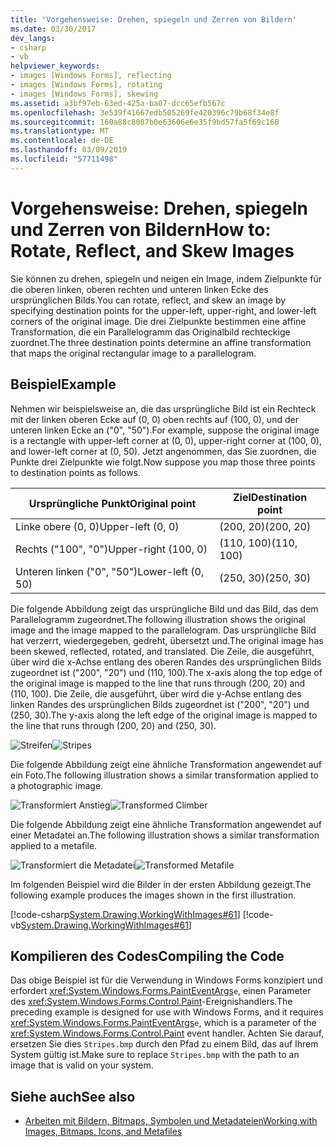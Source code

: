```yaml
---
title: 'Vorgehensweise: Drehen, spiegeln und Zerren von Bildern'
ms.date: 03/30/2017
dev_langs:
- csharp
- vb
helpviewer_keywords:
- images [Windows Forms], reflecting
- images [Windows Forms], rotating
- images [Windows Forms], skewing
ms.assetid: a3bf97eb-63ed-425a-ba07-dcc65efb567c
ms.openlocfilehash: 3e539f41667edb505269fe420396c79b68f34e8f
ms.sourcegitcommit: 160a88c8087b0e63606e6e35f9bd57fa5f69c168
ms.translationtype: MT
ms.contentlocale: de-DE
ms.lasthandoff: 03/09/2019
ms.locfileid: "57711498"
---
```

# <a name="how-to-rotate-reflect-and-skew-images"></a><span data-ttu-id="d70c2-102">Vorgehensweise: Drehen, spiegeln und Zerren von Bildern</span><span class="sxs-lookup"><span data-stu-id="d70c2-102">How to: Rotate, Reflect, and Skew Images</span></span>
<span data-ttu-id="d70c2-103">Sie können zu drehen, spiegeln und neigen ein Image, indem Zielpunkte für die oberen linken, oberen rechten und unteren linken Ecke des ursprünglichen Bilds.</span><span class="sxs-lookup"><span data-stu-id="d70c2-103">You can rotate, reflect, and skew an image by specifying destination points for the upper-left, upper-right, and lower-left corners of the original image.</span></span> <span data-ttu-id="d70c2-104">Die drei Zielpunkte bestimmen eine affine Transformation, die ein Parallelogramm das Originalbild rechteckige zuordnet.</span><span class="sxs-lookup"><span data-stu-id="d70c2-104">The three destination points determine an affine transformation that maps the original rectangular image to a parallelogram.</span></span>  
  
## <a name="example"></a><span data-ttu-id="d70c2-105">Beispiel</span><span class="sxs-lookup"><span data-stu-id="d70c2-105">Example</span></span>  
 <span data-ttu-id="d70c2-106">Nehmen wir beispielsweise an, die das ursprüngliche Bild ist ein Rechteck mit der linken oberen Ecke auf (0, 0) oben rechts auf (100, 0), und der unteren linken Ecke an ("0", "50").</span><span class="sxs-lookup"><span data-stu-id="d70c2-106">For example, suppose the original image is a rectangle with upper-left corner at (0, 0), upper-right corner at (100, 0), and lower-left corner at (0, 50).</span></span> <span data-ttu-id="d70c2-107">Jetzt angenommen, das Sie zuordnen, die Punkte drei Zielpunkte wie folgt.</span><span class="sxs-lookup"><span data-stu-id="d70c2-107">Now suppose you map those three points to destination points as follows.</span></span>  
  
|<span data-ttu-id="d70c2-108">Ursprüngliche Punkt</span><span class="sxs-lookup"><span data-stu-id="d70c2-108">Original point</span></span>|<span data-ttu-id="d70c2-109">Ziel</span><span class="sxs-lookup"><span data-stu-id="d70c2-109">Destination point</span></span>|  
|--------------------|-----------------------|  
|<span data-ttu-id="d70c2-110">Linke obere (0, 0)</span><span class="sxs-lookup"><span data-stu-id="d70c2-110">Upper-left (0, 0)</span></span>|<span data-ttu-id="d70c2-111">(200, 20)</span><span class="sxs-lookup"><span data-stu-id="d70c2-111">(200, 20)</span></span>|  
|<span data-ttu-id="d70c2-112">Rechts ("100", "0")</span><span class="sxs-lookup"><span data-stu-id="d70c2-112">Upper-right (100, 0)</span></span>|<span data-ttu-id="d70c2-113">(110, 100)</span><span class="sxs-lookup"><span data-stu-id="d70c2-113">(110, 100)</span></span>|  
|<span data-ttu-id="d70c2-114">Unteren linken ("0", "50")</span><span class="sxs-lookup"><span data-stu-id="d70c2-114">Lower-left (0, 50)</span></span>|<span data-ttu-id="d70c2-115">(250, 30)</span><span class="sxs-lookup"><span data-stu-id="d70c2-115">(250, 30)</span></span>|  
  
 <span data-ttu-id="d70c2-116">Die folgende Abbildung zeigt das ursprüngliche Bild und das Bild, das dem Parallelogramm zugeordnet.</span><span class="sxs-lookup"><span data-stu-id="d70c2-116">The following illustration shows the original image and the image mapped to the parallelogram.</span></span> <span data-ttu-id="d70c2-117">Das ursprüngliche Bild hat verzerrt, wiedergegeben, gedreht, übersetzt und.</span><span class="sxs-lookup"><span data-stu-id="d70c2-117">The original image has been skewed, reflected, rotated, and translated.</span></span> <span data-ttu-id="d70c2-118">Die Zeile, die ausgeführt, über wird die x-Achse entlang des oberen Randes des ursprünglichen Bilds zugeordnet ist ("200", "20") und (110, 100).</span><span class="sxs-lookup"><span data-stu-id="d70c2-118">The x-axis along the top edge of the original image is mapped to the line that runs through (200, 20) and (110, 100).</span></span> <span data-ttu-id="d70c2-119">Die Zeile, die ausgeführt, über wird die y-Achse entlang des linken Randes des ursprünglichen Bilds zugeordnet ist ("200", "20") und (250, 30).</span><span class="sxs-lookup"><span data-stu-id="d70c2-119">The y-axis along the left edge of the original image is mapped to the line that runs through (200, 20) and (250, 30).</span></span>  
  
 <span data-ttu-id="d70c2-120">![Streifen](./media/stripes1.gif "Stripes1")</span><span class="sxs-lookup"><span data-stu-id="d70c2-120">![Stripes](./media/stripes1.gif "Stripes1")</span></span>  
  
 <span data-ttu-id="d70c2-121">Die folgende Abbildung zeigt eine ähnliche Transformation angewendet auf ein Foto.</span><span class="sxs-lookup"><span data-stu-id="d70c2-121">The following illustration shows a similar transformation applied to a photographic image.</span></span>  
  
 <span data-ttu-id="d70c2-122">![Transformiert Anstieg](./media/transformedclimber.png "TransformedClimber")</span><span class="sxs-lookup"><span data-stu-id="d70c2-122">![Transformed Climber](./media/transformedclimber.png "TransformedClimber")</span></span>  
  
 <span data-ttu-id="d70c2-123">Die folgende Abbildung zeigt eine ähnliche Transformation angewendet auf einer Metadatei an.</span><span class="sxs-lookup"><span data-stu-id="d70c2-123">The following illustration shows a similar transformation applied to a metafile.</span></span>  
  
 <span data-ttu-id="d70c2-124">![Transformiert die Metadatei](./media/transformedmetafile.png "TransformedMetafile")</span><span class="sxs-lookup"><span data-stu-id="d70c2-124">![Transformed Metafile](./media/transformedmetafile.png "TransformedMetafile")</span></span>  
  
 <span data-ttu-id="d70c2-125">Im folgenden Beispiel wird die Bilder in der ersten Abbildung gezeigt.</span><span class="sxs-lookup"><span data-stu-id="d70c2-125">The following example produces the images shown in the first illustration.</span></span>  
  
 [!code-csharp[System.Drawing.WorkingWithImages#61](~/samples/snippets/csharp/VS_Snippets_Winforms/System.Drawing.WorkingWithImages/CS/Class1.cs#61)]
 [!code-vb[System.Drawing.WorkingWithImages#61](~/samples/snippets/visualbasic/VS_Snippets_Winforms/System.Drawing.WorkingWithImages/VB/Class1.vb#61)]  
  
## <a name="compiling-the-code"></a><span data-ttu-id="d70c2-126">Kompilieren des Codes</span><span class="sxs-lookup"><span data-stu-id="d70c2-126">Compiling the Code</span></span>  
 <span data-ttu-id="d70c2-127">Das obige Beispiel ist für die Verwendung in Windows Forms konzipiert und erfordert <xref:System.Windows.Forms.PaintEventArgs>`e`, einen Parameter des <xref:System.Windows.Forms.Control.Paint>-Ereignishandlers.</span><span class="sxs-lookup"><span data-stu-id="d70c2-127">The preceding example is designed for use with Windows Forms, and it requires <xref:System.Windows.Forms.PaintEventArgs>`e`, which is a parameter of the <xref:System.Windows.Forms.Control.Paint> event handler.</span></span> <span data-ttu-id="d70c2-128">Achten Sie darauf, ersetzen Sie dies `Stripes.bmp` durch den Pfad zu einem Bild, das auf Ihrem System gültig ist.</span><span class="sxs-lookup"><span data-stu-id="d70c2-128">Make sure to replace `Stripes.bmp` with the path to an image that is valid on your system.</span></span>  
  
## <a name="see-also"></a><span data-ttu-id="d70c2-129">Siehe auch</span><span class="sxs-lookup"><span data-stu-id="d70c2-129">See also</span></span>
- [<span data-ttu-id="d70c2-130">Arbeiten mit Bildern, Bitmaps, Symbolen und Metadateien</span><span class="sxs-lookup"><span data-stu-id="d70c2-130">Working with Images, Bitmaps, Icons, and Metafiles</span></span>](working-with-images-bitmaps-icons-and-metafiles.md)
